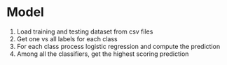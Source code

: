# Model

1) Load training and testing dataset from csv files
2) Get one vs all labels for each class
3) For each class process logistic regression and compute the prediction
4) Among all the classifiers, get the highest scoring prediction
